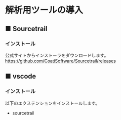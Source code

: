 # 解析用ツールの導入
## ■ Sourcetrail
### インストール
公式サイトからインストーラをダウンロードします。  
https://github.com/CoatiSoftware/Sourcetrail/releases

## ■ vscode
### インストール
以下のエクステンションをインストールします。
- sourcetrail

